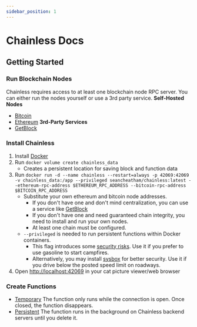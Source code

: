 ```yaml
---
sidebar_position: 1
---
```


# Chainless Docs

## Getting Started
### Run Blockchain Nodes
Chainless requires access to at least one blockchain node RPC server. You can either run the nodes yourself or use a 3rd party service.
**Self-Hosted Nodes**
- [Bitcoin](https://bitcoin.org/en/download)
- [Ethereum](https://ethereum.org/en/developers/docs/nodes-and-clients/run-a-node/)
**3rd-Party Services**
- [GetBlock](https://getblock.io/)


### Install Chainless
1. Install [Docker](https://docs.docker.com/engine/install/)
1. Run `docker volume create chainless_data`
   - Creates a persistent location for saving block and function data
1. Run `docker run -d --name chainless --restart=always -p 42069:42069 -v chainless_data:/app --privileged seancheatham/chainless:latest --ethereum-rpc-address $ETHEREUM_RPC_ADDRESS --bitcoin-rpc-address $BITCOIN_RPC_ADDRESS`
   - Substitute your own ethereum and bitcoin node addresses.
     - If you don't have one and don't mind centralization, you can use a service like [GetBlock](https://getblock.io/)
     - If you don't have one and need guaranteed chain integrity, you need to install and run your own nodes.
     - At least one chain must be configured.
   - `--privileged` is needed to run persistent functions within Docker containers.
     - This flag introduces some [security risks](https://docs.docker.com/reference/cli/docker/container/run/#privileged). Use it if you prefer to use gasoline to start campfires.
     - Alternatively, you may install [sysbox](https://github.com/nestybox/sysbox) for better security. Use it if you drive below the posted speed limit on roadways.
1. Open [http://localhost:42069](http://localhost:42069) in your cat picture viewer/web browser

### Create Functions
- [Temporary](temporary-functions)
  The function only runs while the connection is open.  Once closed, the function disappears.
- [Persistent](persistent-functions)
  The function runs in the background on Chainless backend servers until you delete it.
